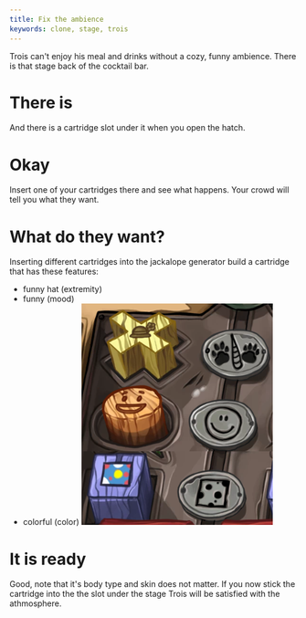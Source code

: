 ```yaml
---
title: Fix the ambience
keywords: clone, stage, trois
---
```


Trois can't enjoy his meal and drinks without a cozy, funny ambience. There is that stage back of the cocktail bar.

# There is
And there is a cartridge slot under it when you open the hatch.

# Okay
Insert one of your cartridges there and see what happens. Your crowd will tell you what they want.

# What do they want?
Inserting different cartridges into the jackalope generator build a cartridge that has these features:
 - funny hat (extremity)
 - funny (mood)
 - colorful (color)
![Requirements for the clown](trois_pet.png)

# It is ready
Good, note that it's body type and skin does not matter. If you now stick the cartridge into the the slot under the stage Trois will be satisfied with the athmosphere.
